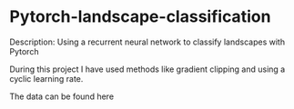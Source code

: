 # Pytorch-landscape-classification

Description:
Using a recurrent neural network to classify landscapes with Pytorch <br>


During this project I have used methods like gradient clipping and using a cyclic learning rate. <br>

The data can be found here <br>
